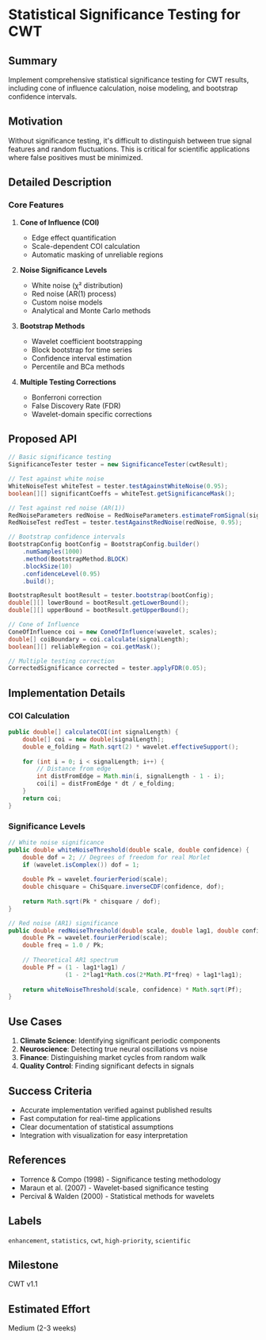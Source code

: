 # Statistical Significance Testing for CWT

## Summary
Implement comprehensive statistical significance testing for CWT results, including cone of influence calculation, noise modeling, and bootstrap confidence intervals.

## Motivation
Without significance testing, it's difficult to distinguish between true signal features and random fluctuations. This is critical for scientific applications where false positives must be minimized.

## Detailed Description

### Core Features

1. **Cone of Influence (COI)**
   - Edge effect quantification
   - Scale-dependent COI calculation
   - Automatic masking of unreliable regions

2. **Noise Significance Levels**
   - White noise (χ² distribution)
   - Red noise (AR(1) process)
   - Custom noise models
   - Analytical and Monte Carlo methods

3. **Bootstrap Methods**
   - Wavelet coefficient bootstrapping
   - Block bootstrap for time series
   - Confidence interval estimation
   - Percentile and BCa methods

4. **Multiple Testing Corrections**
   - Bonferroni correction
   - False Discovery Rate (FDR)
   - Wavelet-domain specific corrections

## Proposed API

```java
// Basic significance testing
SignificanceTester tester = new SignificanceTester(cwtResult);

// Test against white noise
WhiteNoiseTest whiteTest = tester.testAgainstWhiteNoise(0.95);
boolean[][] significantCoeffs = whiteTest.getSignificanceMask();

// Test against red noise (AR(1))
RedNoiseParameters redNoise = RedNoiseParameters.estimateFromSignal(signal);
RedNoiseTest redTest = tester.testAgainstRedNoise(redNoise, 0.95);

// Bootstrap confidence intervals
BootstrapConfig bootConfig = BootstrapConfig.builder()
    .numSamples(1000)
    .method(BootstrapMethod.BLOCK)
    .blockSize(10)
    .confidenceLevel(0.95)
    .build();

BootstrapResult bootResult = tester.bootstrap(bootConfig);
double[][] lowerBound = bootResult.getLowerBound();
double[][] upperBound = bootResult.getUpperBound();

// Cone of Influence
ConeOfInfluence coi = new ConeOfInfluence(wavelet, scales);
double[] coiBoundary = coi.calculate(signalLength);
boolean[][] reliableRegion = coi.getMask();

// Multiple testing correction
CorrectedSignificance corrected = tester.applyFDR(0.05);
```

## Implementation Details

### COI Calculation
```java
public double[] calculateCOI(int signalLength) {
    double[] coi = new double[signalLength];
    double e_folding = Math.sqrt(2) * wavelet.effectiveSupport();
    
    for (int i = 0; i < signalLength; i++) {
        // Distance from edge
        int distFromEdge = Math.min(i, signalLength - 1 - i);
        coi[i] = distFromEdge * dt / e_folding;
    }
    return coi;
}
```

### Significance Levels
```java
// White noise significance
public double whiteNoiseThreshold(double scale, double confidence) {
    double dof = 2; // Degrees of freedom for real Morlet
    if (wavelet.isComplex()) dof = 1;
    
    double Pk = wavelet.fourierPeriod(scale);
    double chisquare = ChiSquare.inverseCDF(confidence, dof);
    
    return Math.sqrt(Pk * chisquare / dof);
}

// Red noise (AR1) significance
public double redNoiseThreshold(double scale, double lag1, double confidence) {
    double Pk = wavelet.fourierPeriod(scale);
    double freq = 1.0 / Pk;
    
    // Theoretical AR1 spectrum
    double Pf = (1 - lag1*lag1) / 
                (1 - 2*lag1*Math.cos(2*Math.PI*freq) + lag1*lag1);
    
    return whiteNoiseThreshold(scale, confidence) * Math.sqrt(Pf);
}
```

## Use Cases

1. **Climate Science**: Identifying significant periodic components
2. **Neuroscience**: Detecting true neural oscillations vs noise
3. **Finance**: Distinguishing market cycles from random walk
4. **Quality Control**: Finding significant defects in signals

## Success Criteria
- Accurate implementation verified against published results
- Fast computation for real-time applications
- Clear documentation of statistical assumptions
- Integration with visualization for easy interpretation

## References
- Torrence & Compo (1998) - Significance testing methodology
- Maraun et al. (2007) - Wavelet-based significance testing
- Percival & Walden (2000) - Statistical methods for wavelets

## Labels
`enhancement`, `statistics`, `cwt`, `high-priority`, `scientific`

## Milestone
CWT v1.1

## Estimated Effort
Medium (2-3 weeks)